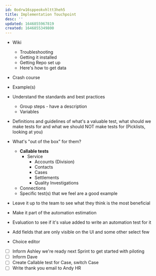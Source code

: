```yaml
---
id: 0odrw16sppeokvhltt3heh5
title: Implementation Touchpoint
desc: ''
updated: 1646855967819
created: 1646855349800
---
```


- Wiki
    - Troubleshooting
    - Getting it installed
    - Getting Repo set up
    - Here's how to get data
- Crash course
- Example(s)
- Understand the standards and best practices
    - Group steps - have a description
    - Variables
- Definitions and guidelines of what's a valuable test, what should we make tests for and what we should NOT make tests for (Picklists, looking at you)
- What's "out of the box" for them?
    - **Callable tests**
        - Service
            - Accounts (Division)
            - Contacts
            - Cases
            - Settlements
            - Quality Investigations
    - Connections
    - Specific test(s) that we feel are a good example

- Leave it up to the team to see what they think is the most beneficial
- Make it part of the automation estimation
- Evaluation to see if it's value added to write an automation test for it

- Add fields that are only visible on the UI and some other select few 
- Choice editor 
- [ ] Inform Ashley we're ready next Sprint to get started with piloting
- [ ] Inform Dave
- [ ] Create Callable test for Case, switch Case
- [ ] Write thank you email to Andy HR
